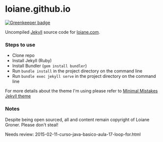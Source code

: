 # loiane.github.io

[![Greenkeeper badge](https://badges.greenkeeper.io/loiane/loiane.github.io.svg)](https://greenkeeper.io/)

Uncompiled [Jekyll](//jekyllrb.com) source code for [loiane.com](http://loiane.com).

### Steps to use

* Clone repo
* Install Jekyll (Ruby)
* Install Bundler (`gem install bundler`)
* Run `bundle install` in the project directory on the command line
* Run `bundle exec jekyll serve` in the project directory on the command line

For more details about the theme I'm using please refer to [Minimal Mistakes Jekyll theme](https://mmistakes.github.io)

### Notes

Despite being open sourced, all and content remain copyright of Loiane Groner. Please don't steal!

Needs review:
2015-02-11-curso-java-basico-aula-17-loop-for.html